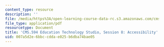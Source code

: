 ```yaml
---
content_type: resource
description: ''
file: /media/https%3A/open-learning-course-data-rc.s3.amazonaws.com/cms-594-education-technology-studio-spring-2019/007a5d2e6bbccddae025b6dba74bae05_MITCMS_594S19_ses8.pdf
file_type: application/pdf
resourcetype: Document
title: 'CMS.594 Education Technology Studio, Session 8: Accessibility'
uid: 007a5d2e-6bbc-cdda-e025-b6dba74bae05
---
```

